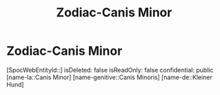 ﻿---
title: "Zodiac-Canis Minor"
type: Zodiac
tags:
- astro/Zodiac

---

# Zodiac-Canis Minor

[SpocWebEntityId::]
isDeleted: false
isReadOnly: false
confidential: public
[name-la::Canis Minor]
[name-genitive::Canis Minoris]
[name-de::Kleiner Hund]
